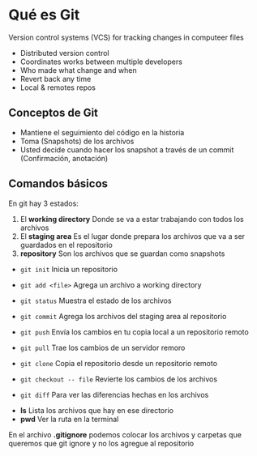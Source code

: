# Qué es Git

Version control systems (VCS) for tracking changes in computeer files

* Distributed version control
* Coordinates works between multiple developers
* Who made what change and when 
* Revert back any time 
* Local & remotes repos

## Conceptos de Git 

* Mantiene el seguimiento del código en la historia
* Toma (Snapshots) de los archivos
* Usted decide cuando hacer los snapshot a través de un commit  (Confirmación, anotación)


## Comandos básicos

En git hay 3 estados: 
1. El **working directory** Donde se va a estar trabajando con todos los archivos
2. El **staging area** Es el lugar donde prepara los archivos que va a ser guardados en el repositorio
3. **repository** Son los archivos que se guardan como snapshots

* `git init` Inicia un repositorio

* `git add <file>` Agrega un archivo a working directory

* `git status` Muestra el estado de los archivos

* `git commit` Agrega los archivos del staging area al repositorio

* `git push` Envía los cambios en tu copia local a un repositorio remoto

* `git pull` Trae los cambios de un servidor remoro

* `git clone` Copia el repositorio desde un repositorio remoto

* `git checkout -- file` Revierte los cambios de los archivos

* `git diff` Para ver las diferencias hechas en los archivos


- **ls** Lista los archivos que hay en ese directorio
- **pwd** Ver la ruta en la terminal

En el archivo **.gitignore** podemos colocar los archivos y carpetas que queremos que git ignore y no los agregue al repositorio